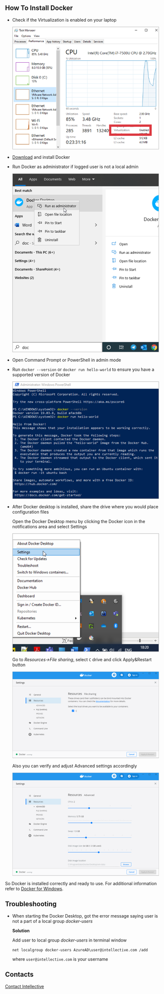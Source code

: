 ## How To Install Docker

- Check if the Virtualization is enabled on your laptop 

	![virtualization-enabled](how-to-install-docker-1.png) 

- [Download](https://hub.docker.com/editions/community/docker-ce-desktop-windows/) and install Docker 
- Run Docker as administrator if logged user is not a local admin 
	
	![run-docker-as-admin](how-to-install-docker-2.png) 

- Open Command Prompt or PowerShell in admin mode 
- Run `docker --version` or `docker run hello-world` to ensure you have a supported version of Docker 
	
	![cmd-docker-helloworld](how-to-install-docker-3.png) 

- After Docker desktop is installed, share the drive where you would place configuration files 
	
	Open the Docker Desktop menu by clicking the Docker icon in the notifications area and select Settings 
	
	![docker-settings-select](how-to-install-docker-4.png) 
	
	Go to *Resources->File sharing*, select `C` drive and click Apply&Restart button 
	
	![docker-settings](how-to-install-docker-5.png) 
	
	Also you can verify and adjust Advanced settings accordingly 
	
	![docker-settings-advanced](how-to-install-docker-6.png) 
	
So Docker is installed correctly and ready to use. 
For additional information refer to [Docker for Windows](https://docs.docker.com/docker-for-windows/). 
	
## Troubleshooting 

- When starting the Docker Desktop, got the error message saying user is not a part of a local group *docker-users* 
	
	**Solution** 
	
	Add user to local group *docker-users* in terminal window  

	`net localgroup docker-users AzureAD\user@intellective.com /add` 

	where `user@intellective.com` is your username 

## Contacts

[Contact Intellective](https://www.intellective.com/contact-us/)

